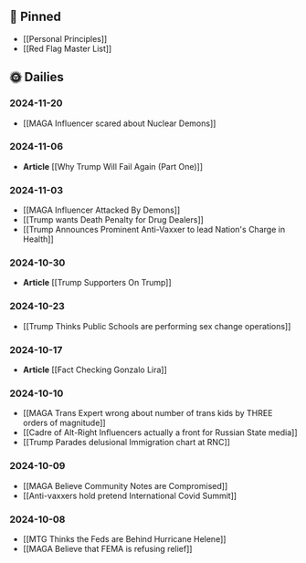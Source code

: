 ## 📌 Pinned
- [[Personal Principles]]
- [[Red Flag Master List]]
## 🌞 Dailies

### 2024-11-20
- [[MAGA Influencer scared about Nuclear Demons]]
### 2024-11-06
- **Article** [[Why Trump Will Fail Again (Part One)]]
### 2024-11-03
- [[MAGA Influencer Attacked By Demons]]
- [[Trump wants Death Penalty for Drug Dealers]]
- [[Trump Announces Prominent Anti-Vaxxer to lead Nation's Charge in Health]]
### 2024-10-30
- **Article** [[Trump Supporters On Trump]]
### 2024-10-23
- [[Trump Thinks Public Schools are performing sex change operations]]
### 2024-10-17
- **Article** [[Fact Checking Gonzalo Lira]]
### 2024-10-10
- [[MAGA Trans Expert wrong about number of trans kids by THREE orders of magnitude]]
- [[Cadre of Alt-Right Influencers actually a front for Russian State media]]
- [[Trump Parades delusional Immigration chart at RNC]]
### 2024-10-09
- [[MAGA Believe Community Notes are Compromised]]
- [[Anti-vaxxers hold pretend International Covid Summit]]
### 2024-10-08
- [[MTG Thinks the Feds are Behind Hurricane Helene]]
- [[MAGA Believe that FEMA is refusing relief]]